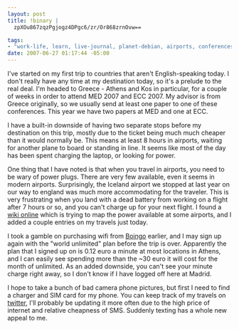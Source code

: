 ```yaml
--- 
layout: post
title: !binary |
  zpXOu867zqzPgjogz4DPgc6/zr/Or868zrnOvw==

tags: 
- "work-life, learn, live-journal, planet-debian, airports, conferences, greece, power, travel, \xCE\xB5\xCE\xBB\xCE\xBB\xCE\xAC\xCF\x82"
date: 2007-06-27 01:17:44 -05:00
---
```

I've started on my first trip to countries that aren't English-speaking today.  I don't really have any time at my destination today, so it's a prelude to the real deal.  I'm headed to Greece - Athens and Kos in particular, for a couple of weeks in order to attend MED 2007 and ECC 2007.  My advisor is from Greece originally, so we usually send at least one paper to one of these conferences.  This year we have two papers at MED and one at ECC.

I have a built-in downside of having two separate stops before my destination on this trip, mostly due to the ticket being much much cheaper than it would normally be.  This means at least 8 hours in airports, waiting for another plane to board or standing in line.  It seems like most of the day has been spent charging the laptop, or looking for power.

One thing that I have noted is that when you travel in airports, you need to be wary of power plugs.  There are very few available, even it seems in modern airports.  Surprisingly, the Iceland airport we stopped at last year on our way to england was much more accommodating for the traveler.  This is very frustrating when you land with a dead battery from working on a flight after 7 hours or so, and you can't charge up for your next flight.  I found a <a href="http://wiki.jeffsandquist.com/default.aspx/AirPower/AirPower%20Home.html">wiki online</a> which is trying to map the power available at some airports, and I added a couple entries on my travels just today.

I took a gamble on purchasing wifi from <a href="http://www.boingo.com">Boingo</a> earlier, and I may sign up again with the "world unlimited" plan before the trip is over.   Apparently the plan that I signed up on is 0.12 euro a minute at most locations in Athens, and I can easily see spending more than the ~30 euro it will cost for the month of unlimited.  As an added downside, you can't see your minute charge right away, so I don't know if I have logged off here at Madrid.

I hope to take a bunch of bad camera phone pictures, but first I need to find a charger and SIM card for my phone.  You can keep track of my travels on <a href="http://twitter.com/jamuraa">twitter</a>, I'll probably be updating it more often due to the high price of internet and relative cheapness of SMS.  Suddenly texting has a whole new appeal to me.
